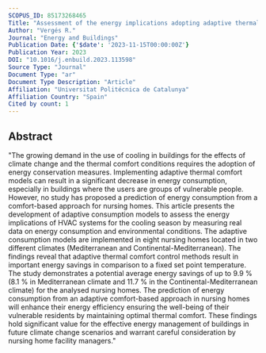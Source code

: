 ```yaml
---
SCOPUS_ID: 85173268465
Title: "Assessment of the energy implications adopting adaptive thermal comfort models during the cooling season: A case study for Mediterranean nursing homes"
Author: "Vergés R."
Journal: "Energy and Buildings"
Publication Date: {'$date': '2023-11-15T00:00:00Z'}
Publication Year: 2023
DOI: "10.1016/j.enbuild.2023.113598"
Source Type: "Journal"
Document Type: "ar"
Document Type Description: "Article"
Affiliation: "Universitat Politécnica de Catalunya"
Affiliation Country: "Spain"
Cited by count: 1
---
```


## Abstract
"The growing demand in the use of cooling in buildings for the effects of climate change and the thermal comfort conditions requires the adoption of energy conservation measures. Implementing adaptive thermal comfort models can result in a significant decrease in energy consumption, especially in buildings where the users are groups of vulnerable people. However, no study has proposed a prediction of energy consumption from a comfort-based approach for nursing homes. This article presents the development of adaptive consumption models to assess the energy implications of HVAC systems for the cooling season by measuring real data on energy consumption and environmental conditions. The adaptive consumption models are implemented in eight nursing homes located in two different climates (Mediterranean and Continental-Mediterranean). The findings reveal that adaptive thermal comfort control methods result in important energy savings in comparison to a fixed set point temperature. The study demonstrates a potential average energy savings of up to 9.9 % (8.1 % in Mediterranean climate and 11.7 % in the Continental-Mediterranean climate) for the analysed nursing homes. The prediction of energy consumption from an adaptive comfort-based approach in nursing homes will enhance their energy efficiency ensuring the well-being of their vulnerable residents by maintaining optimal thermal comfort. These findings hold significant value for the effective energy management of buildings in future climate change scenarios and warrant careful consideration by nursing home facility managers."
